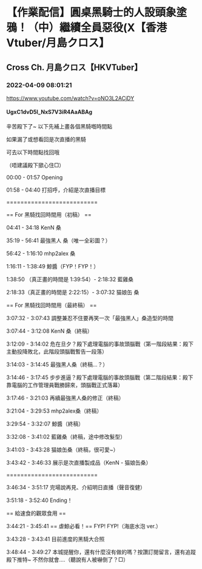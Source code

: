 # 【作業配信】圓桌黑騎士的人設頭象塗鴉！（中）繼續全員惡役(X【香港Vtuber/月島クロス】

## Cross Ch. 月島クロス【HKVTuber】

### 2022-04-09 08:01:21

https://www.youtube.com/watch?v=oNO3L2ACjDY

#### UgxC1dvD5l_NxS7V3iR4AaABAg

辛苦殿下了~ 以下先補上畫各個黑騎嘅時間點

如果漏了或想看回是次直播的黑騎

可去以下時間點找回哦

（唔建議殿下撳心住□）



00:00 - 01:57 Opening

01:58 - 04:40 打招呼，介紹是次直播目標



==========================

== For 黑騎找回時間用（初稿） ==

04:41 - 34:18 KenN 桑

35:19 - 56:41 最強黑人 桑（唯一全彩圖？）

56:42 - 1:16:10 mhp2alex 桑

1:16:11 - 1:38:49 鯨醬（FYP！FYP！）

1:38:50 （真正畫的時間是 1:39:54）- 2:18:32 藍雞桑

2:18:33（真正畫的時間是 2:22:15）- 3:07:32 猫娘缶 桑



== For 黑騎找回時間用（最終稿） ==

3:07:32 - 3:07:43 調整兼忍不住要再笑一次「最強黑人」桑造型的時間

3:07:44 - 3:12:08 KenN 桑（終稿）

3:12:09 - 3:14:02 危在旦夕？殿下處理電腦的事故頭腦戰（第一階段結果：殿下主動投降敗北，此階段頭腦戰暫告一段落）

3:14:03 - 3:14:45 最強黑人桑（終稿...？）

3:14:46 - 3:17:45 步步進逼？殿下處理電腦的事故頭腦戰（第二階段結果：殿下靠電腦的工作管理員戰勝歸來，頭腦戰正式落幕）

3:17:46 - 3:21:03 再續最強黑人桑的修正（終稿）

3:21:04 - 3:29:53 mhp2alex桑（終稿）

3:29:54 - 3:32:07 鯨醬（終稿）

3:32:08 - 3:41:02 藍雞桑（終稿，途中修改髮型）

3:41:03 - 3:43:28 猫娘缶桑（終稿，很可愛~）

3:43:42 - 3:46:33 展示是次直播製成品（KenN - 猫娘缶桑）



==========================



3:46:34 - 3:51:17  完場說再見、介紹明日直播（聲音復健）

3:51:18 - 3:52:40 Ending！



== 給速食的觀眾食用 == 



3:44:21 - 3:45:41 == 虐鯨必看！== FYP! FYP!（海底水泡 ver.）

3:43:28 - 3:43:41 目前進度的黑騎大合照

3:48:44 - 3:49:27 本城提醒你，還有什麼沒有做的嗎？按讚訂閱留言，還有追蹤殿下推特~ 不然你就會....（聽說有人被嚇倒了？□）

